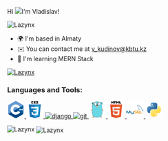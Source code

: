 Hi ![](https://user-images.githubusercontent.com/18350557/176309783-0785949b-9127-417c-8b55-ab5a4333674e.gif)I'm Vladislav!
<p align="left"> <img src="https://komarev.com/ghpvc/?username=Lazynx&label=Profile%20views&color=0e75b6&style=flat" alt="Lazynx" /> </p>


* 🌍  I'm based in Almaty
* ✉️  You can contact me at [v\_kudinov@kbtu.kz](mailto:v_kudinov@kbtu.kz)
* 🧠  I'm learning MERN Stack

<p align="left"> <a href="https://github.com/ryo-ma/github-profile-trophy"><img src="https://github-profile-trophy.vercel.app/?username=Lazynx" alt="Lazynx" /></a> </p>

<h3 align="left">Languages and Tools:</h3>
<p align="left"> <a href="https://www.w3schools.com/cpp/" target="_blank" rel="noreferrer"> <img src="https://raw.githubusercontent.com/devicons/devicon/master/icons/cplusplus/cplusplus-original.svg" alt="cplusplus" width="40" height="40"/> </a> <a href="https://www.w3schools.com/css/" target="_blank" rel="noreferrer"> <img src="https://raw.githubusercontent.com/devicons/devicon/master/icons/css3/css3-original-wordmark.svg" alt="css3" width="40" height="40"/> </a> <a href="https://www.djangoproject.com/" target="_blank" rel="noreferrer"> <img src="https://cdn.worldvectorlogo.com/logos/django.svg" alt="django" width="40" height="40"/> </a> <a href="https://git-scm.com/" target="_blank" rel="noreferrer"> <img src="https://www.vectorlogo.zone/logos/git-scm/git-scm-icon.svg" alt="git" width="40" height="40"/> </a> <a href="https://golang.org" target="_blank" rel="noreferrer"> <img src="https://raw.githubusercontent.com/devicons/devicon/master/icons/go/go-original.svg" alt="go" width="40" height="40"/> </a> <a href="https://www.w3.org/html/" target="_blank" rel="noreferrer"> <img src="https://raw.githubusercontent.com/devicons/devicon/master/icons/html5/html5-original-wordmark.svg" alt="html5" width="40" height="40"/> </a> <a href="https://www.mysql.com/" target="_blank" rel="noreferrer"> <img src="https://raw.githubusercontent.com/devicons/devicon/master/icons/mysql/mysql-original-wordmark.svg" alt="mysql" width="40" height="40"/> </a> <a href="https://www.python.org" target="_blank" rel="noreferrer"> <img src="https://raw.githubusercontent.com/devicons/devicon/master/icons/python/python-original.svg" alt="python" width="40" height="40"/> </a> </p>

<p><img align="left" src="https://github-readme-stats.vercel.app/api/top-langs?username=Lazynx&show_icons=true&locale=en&layout=compact" alt="Lazynx" /></p>

<p>&nbsp;<img align="center" src="https://github-readme-stats.vercel.app/api?username=Lazynx&show_icons=true&locale=en" alt="Lazynx" /></p>

